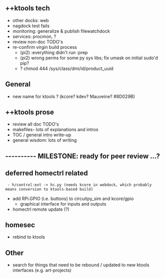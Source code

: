 
## ++ktools tech
   - other docks: web
   - nagdock test fails
   - monitoring: generalize & publish filewatchdock
   - services: procmon, ?
   - review non-doc TODO's
   - re-confirm virgin build process
     - (pi2) :everything didn't run :prep
     - (pi2) wrong perms for some py sys libs; fix umask on initial sudo'd pip?
     - ? chmod 444 /sys/class/dmi/id/product_uuid 
   
## General
   - new name for ktools ?  (kcore?  kdev?  Mauveine?  #8D029B)

## ++ktools prose
   - review all doc TODO's
   - makefiles- lots of explanations and intros
   - TOC / general intro write-up
   - general wisdom: lots of writing

## ---------- MILESTONE: ready for peer review ...?

## deferred homectrl related
     - h/control:ext -> hc.py (needs kcore in webdock, which probably means conversion to ktools-based build)
   - add RPi.GPIO (i.e. buttons) to circuitpy_sim and kcore/gpio
      - graphical interface for inputs and outputs
   - homectrl remote update (?)

## homesec
   - rebind to ktools

## Other
   - search for things that need to be rebound / updated to new ktools interfaces (e.g. art-projects)

